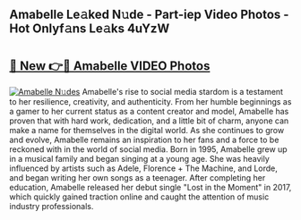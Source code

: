 ## Amabelle Le𝚊ked N𝚞de - Part-iep Video Photos - Hot Onlyf𝚊ns Le𝚊ks 4uYzW

# <h2><a href="http://ab54032.deff.icu/?id=Amabelle">🔗 New 👉🔴 Amabelle VIDEO Photos</a></h2>

[![Amabelle N𝚞des](https://i.imgur.com/rIISA9y.gif)](http://ab54032.deff.icu/?id=Amabelle)
Amabelle's rise to social media stardom is a testament to her resilience, creativity, and authenticity. From her humble beginnings as a gamer to her current status as a content creator and model, Amabelle has proven that with hard work, dedication, and a little bit of charm, anyone can make a name for themselves in the digital world. As she continues to grow and evolve, Amabelle remains an inspiration to her fans and a force to be reckoned with in the world of social media. Born in 1995, Amabelle grew up in a musical family and began singing at a young age. She was heavily influenced by artists such as Adele, Florence + The Machine, and Lorde, and began writing her own songs as a teenager. After completing her education, Amabelle released her debut single "Lost in the Moment" in 2017, which quickly gained traction online and caught the attention of music industry professionals.
